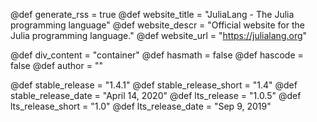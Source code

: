 <!-- RSS parameters -->
@def generate_rss = true
@def website_title = "JuliaLang - The Julia programming language"
@def website_descr = "Official website for the Julia programming language."
@def website_url = "https://julialang.org"

<!-- NOTE: don't change what's below -->
@def div_content = "container" <!-- instead of franklin-content -->
@def hasmath = false <!-- by default pages don't have maths or code -->
@def hascode = false
@def author = ""

<!-- Templating of the Downloads -->
@def stable_release = "1.4.1"
@def stable_release_short = "1.4"
@def stable_release_date = "April 14, 2020"
@def lts_release = "1.0.5"
@def lts_release_short = "1.0"
@def lts_release_date = "Sep 9, 2019"

<!--
If the following lines are commented, the "upcoming release" section
in `downloads/index.md` will not be shown.
-->
<!--
@def upcoming_release = "1.4.0-rc2"
@def upcoming_release_short = "1.4"
@def upcoming_release_date = "February 25, 2020"
-->
